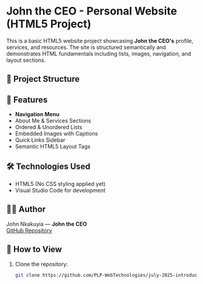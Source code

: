 # John the CEO - Personal Website (HTML5 Project)

This is a basic HTML5 website project showcasing **John the CEO's** profile, services, and resources. The site is structured semantically and demonstrates HTML fundamentals including lists, images, navigation, and layout sections.

## 📁 Project Structure

## 🌟 Features
- **Navigation Menu**
- About Me & Services Sections
- Ordered & Unordered Lists
- Embedded Images with Captions
- Quick Links Sidebar
- Semantic HTML5 Layout Tags

## 🛠️ Technologies Used
- HTML5 (No CSS styling applied yet)
- Visual Studio Code for development



## 🧑‍💻 Author
John Nkakuyia — **John the CEO**  
[GitHub Repository](https://github.com/PLP-WebTechnologies/july-2025-introduction-to-html-5-JohnNkakuyia)

## 🚀 How to View
1. Clone the repository:
   ```bash
   git clone https://github.com/PLP-WebTechnologies/july-2025-introduction-to-html-5-JohnNkakuyia.git
